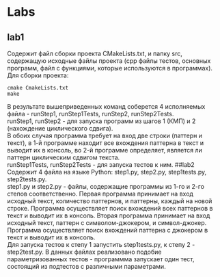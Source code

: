 # Labs
## lab1
Содержит файл сборки проекта CMakeLists.txt, и папку src, содержащую исходные файлы проекта (cpp файлы тестов, основных программ, файл с функциями, которые используются в программах).\
Для сборки проекта:  
```
cmake CmakeLists.txt
make
```
В результате вышеприведенных команд соберется 4 исполняемых файла - runStep1, runStep1Tests, runStep2, runStep2Tests.\
runStep1, runStep2 - для запуска программ из шагов 1 (КМП) и 2 (нахождение циклического сдвига).\
В обоих случая программа требует на вход две строки (паттерн и текст), в 1-й программе находит все вхождения паттерна в текст и выводит их в консоль, во 2-й программе определяет, является ли паттерн циклическим сдвигом текста.\
runStep1Tests, runStep2Tests - для запуска тестов к ним.
##lab2
Содержит 4 файла на языке Python: step1.py, step2.py, step1tests.py, step2tests.py.\
step1.py и step2.py - файлы, содержащие программы из 1-го и 2-го степов соответственно. Первая программа принимает на вход исходный текст, количество паттернов, и паттерны, каждый на новой строке. Программа осуществляет поиск вхождений всех паттернов в текст и выводит их в консоль. Вторая программа принимает на вход исходный текст, паттерн с символом-джокером, и символ-джокер. Программа осуществляет поиск вхождений паттерна с джокером в текст и выводит их в консоль.\
Для запуска тестов к степу 1 запустить step1tests.py, к степу 2 - step2test.py. В данных файлах реализовано подобие параметризованных тестов - программма запускает один тест, состоящий из подтестов с различными параметрами.
